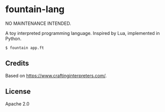 # fountain-lang

NO MAINTENANCE INTENDED.

A toy interpreted programming language. Inspired by Lua, implemented in Python.

```console
$ fountain app.ft
```

## Credits

Based on https://www.craftinginterpreters.com/.

## License

Apache 2.0
